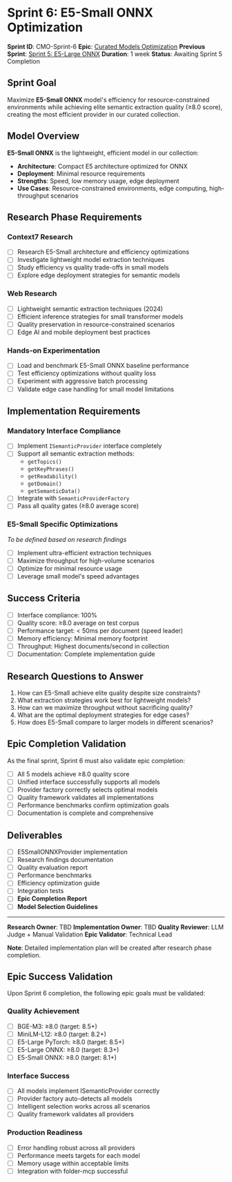 # Sprint 6: E5-Small ONNX Optimization

**Sprint ID**: CMO-Sprint-6
**Epic**: [Curated Models Optimization](../EPIC-OVERVIEW.md)
**Previous Sprint**: [Sprint 5: E5-Large ONNX](Sprint-5-E5-Large-ONNX.md)
**Duration**: 1 week
**Status**: Awaiting Sprint 5 Completion

## Sprint Goal

Maximize **E5-Small ONNX** model's efficiency for resource-constrained environments while achieving elite semantic extraction quality (≥8.0 score), creating the most efficient provider in our curated collection.

## Model Overview

**E5-Small ONNX** is the lightweight, efficient model in our collection:
- **Architecture**: Compact E5 architecture optimized for ONNX
- **Deployment**: Minimal resource requirements
- **Strengths**: Speed, low memory usage, edge deployment
- **Use Cases**: Resource-constrained environments, edge computing, high-throughput scenarios

## Research Phase Requirements

### Context7 Research
- [ ] Research E5-Small architecture and efficiency optimizations
- [ ] Investigate lightweight model extraction techniques
- [ ] Study efficiency vs quality trade-offs in small models
- [ ] Explore edge deployment strategies for semantic models

### Web Research
- [ ] Lightweight semantic extraction techniques (2024)
- [ ] Efficient inference strategies for small transformer models
- [ ] Quality preservation in resource-constrained scenarios
- [ ] Edge AI and mobile deployment best practices

### Hands-on Experimentation
- [ ] Load and benchmark E5-Small ONNX baseline performance
- [ ] Test efficiency optimizations without quality loss
- [ ] Experiment with aggressive batch processing
- [ ] Validate edge case handling for small model limitations

## Implementation Requirements

### Mandatory Interface Compliance
- [ ] Implement `ISemanticProvider` interface completely
- [ ] Support all semantic extraction methods:
  - `getTopics()`
  - `getKeyPhrases()`
  - `getReadability()`
  - `getDomain()`
  - `getSemanticData()`
- [ ] Integrate with `SemanticProviderFactory`
- [ ] Pass all quality gates (≥8.0 average score)

### E5-Small Specific Optimizations
*To be defined based on research findings*
- [ ] Implement ultra-efficient extraction techniques
- [ ] Maximize throughput for high-volume scenarios
- [ ] Optimize for minimal resource usage
- [ ] Leverage small model's speed advantages

## Success Criteria

- [ ] Interface compliance: 100%
- [ ] Quality score: ≥8.0 average on test corpus
- [ ] Performance target: < 50ms per document (speed leader)
- [ ] Memory efficiency: Minimal memory footprint
- [ ] Throughput: Highest documents/second in collection
- [ ] Documentation: Complete implementation guide

## Research Questions to Answer

1. How can E5-Small achieve elite quality despite size constraints?
2. What extraction strategies work best for lightweight models?
3. How can we maximize throughput without sacrificing quality?
4. What are the optimal deployment strategies for edge cases?
5. How does E5-Small compare to larger models in different scenarios?

## Epic Completion Validation

As the final sprint, Sprint 6 must also validate epic completion:
- [ ] All 5 models achieve ≥8.0 quality score
- [ ] Unified interface successfully supports all models
- [ ] Provider factory correctly selects optimal models
- [ ] Quality framework validates all implementations
- [ ] Performance benchmarks confirm optimization goals
- [ ] Documentation is complete and comprehensive

## Deliverables

- [ ] E5SmallONNXProvider implementation
- [ ] Research findings documentation
- [ ] Quality evaluation report
- [ ] Performance benchmarks
- [ ] Efficiency optimization guide
- [ ] Integration tests
- [ ] **Epic Completion Report**
- [ ] **Model Selection Guidelines**

---

**Research Owner**: TBD
**Implementation Owner**: TBD
**Quality Reviewer**: LLM Judge + Manual Validation
**Epic Validator**: Technical Lead

**Note**: Detailed implementation plan will be created after research phase completion.

## Epic Success Validation

Upon Sprint 6 completion, the following epic goals must be validated:

### Quality Achievement
- [ ] BGE-M3: ≥8.0 (target: 8.5+)
- [ ] MiniLM-L12: ≥8.0 (target: 8.2+)
- [ ] E5-Large PyTorch: ≥8.0 (target: 8.5+)
- [ ] E5-Large ONNX: ≥8.0 (target: 8.3+)
- [ ] E5-Small ONNX: ≥8.0 (target: 8.1+)

### Interface Success
- [ ] All models implement ISemanticProvider correctly
- [ ] Provider factory auto-detects all models
- [ ] Intelligent selection works across all scenarios
- [ ] Quality framework validates all providers

### Production Readiness
- [ ] Error handling robust across all providers
- [ ] Performance meets targets for each model
- [ ] Memory usage within acceptable limits
- [ ] Integration with folder-mcp successful